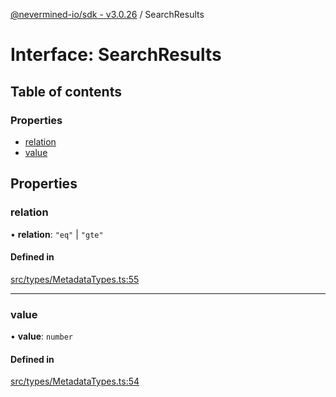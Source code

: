 [@nevermined-io/sdk - v3.0.26](../code-reference.md) / SearchResults

# Interface: SearchResults

## Table of contents

### Properties

- [relation](SearchResults.md#relation)
- [value](SearchResults.md#value)

## Properties

### relation

• **relation**: `"eq"` \| `"gte"`

#### Defined in

[src/types/MetadataTypes.ts:55](https://github.com/nevermined-io/sdk-js/blob/b9a2e4baad1168fba714b11b15863a80548b40de/src/types/MetadataTypes.ts#L55)

---

### value

• **value**: `number`

#### Defined in

[src/types/MetadataTypes.ts:54](https://github.com/nevermined-io/sdk-js/blob/b9a2e4baad1168fba714b11b15863a80548b40de/src/types/MetadataTypes.ts#L54)

